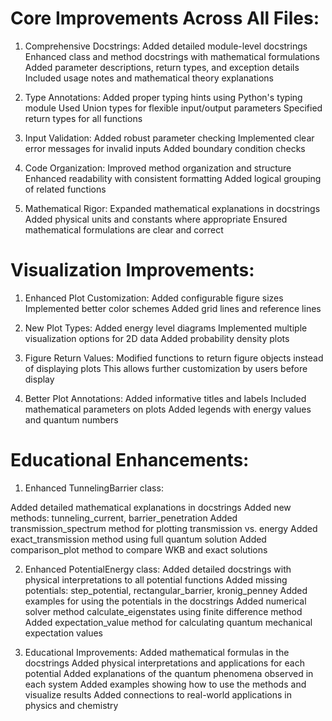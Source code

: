 # Core Improvements Across All Files:

1. Comprehensive Docstrings:
Added detailed module-level docstrings
Enhanced class and method docstrings with mathematical formulations
Added parameter descriptions, return types, and exception details
Included usage notes and mathematical theory explanations

2. Type Annotations:
Added proper typing hints using Python's typing module
Used Union types for flexible input/output parameters
Specified return types for all functions

3. Input Validation:
Added robust parameter checking
Implemented clear error messages for invalid inputs
Added boundary condition checks

4. Code Organization:
Improved method organization and structure
Enhanced readability with consistent formatting
Added logical grouping of related functions

5. Mathematical Rigor:
Expanded mathematical explanations in docstrings
Added physical units and constants where appropriate
Ensured mathematical formulations are clear and correct

# Visualization Improvements:

1. Enhanced Plot Customization:
Added configurable figure sizes
Implemented better color schemes
Added grid lines and reference lines

2. New Plot Types:
Added energy level diagrams
Implemented multiple visualization options for 2D data
Added probability density plots

3. Figure Return Values:
Modified functions to return figure objects instead of displaying plots
This allows further customization by users before display

4. Better Plot Annotations:
Added informative titles and labels
Included mathematical parameters on plots
Added legends with energy values and quantum numbers

# Educational Enhancements:

1. Enhanced TunnelingBarrier class:

Added detailed mathematical explanations in docstrings
Added new methods: tunneling_current, barrier_penetration
Added transmission_spectrum method for plotting transmission vs. energy
Added exact_transmission method using full quantum solution
Added comparison_plot method to compare WKB and exact solutions

2. Enhanced PotentialEnergy class:
Added detailed docstrings with physical interpretations to all potential functions
Added missing potentials: step_potential, rectangular_barrier, kronig_penney
Added examples for using the potentials in the docstrings
Added numerical solver method calculate_eigenstates using finite difference method
Added expectation_value method for calculating quantum mechanical expectation values

3. Educational Improvements:
Added mathematical formulas in the docstrings
Added physical interpretations and applications for each potential
Added explanations of the quantum phenomena observed in each system
Added examples showing how to use the methods and visualize results
Added connections to real-world applications in physics and chemistry